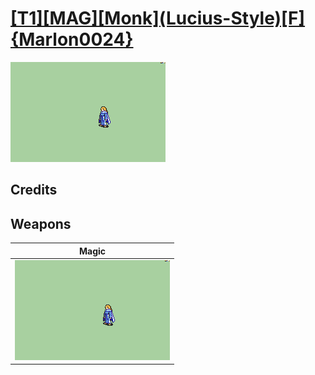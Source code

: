 # [\[T1\]\[MAG\]\[Monk\]\(Lucius-Style\)\[F\]{Marlon0024}](../%5BT1%5D%5BMAG%5D%5BMonk%5D(Lucius-Style)%5BF%5D%7BMarlon0024%7D)

<img src="./6.%20Magic/Magic_000.png" alt="[T1][MAG][Monk](Lucius-Style)[F]{Marlon0024} standing" />

## Credits



## Weapons


|Magic |
|  :---: |
| <img alt="Magic animation" src="./6.%20Magic/Magic.gif" /> |
